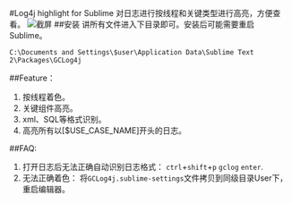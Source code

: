 #Log4j highlight for Sublime
对日志进行按线程和关键类型进行高亮，方便查看。
![截屏](https://raw.github.com/kidylee/GCLog4j/master/img/Screen.png)
##安装
讲所有文件进入下目录即可。安装后可能需要重启Sublime。 
```
C:\Documents and Settings\$user\Application Data\Sublime Text 2\Packages\GCLog4j
```
##Feature：
1. 按线程着色。
2. 关键组件高亮。
3. xml、SQL等格式识别。
4. 高亮所有以[$USE_CASE_NAME]开头的日志。

##FAQ:
1. 打开日志后无法正确自动识别日志格式：
```ctrl```+```shift```+```p``` ```gclog``` ```enter```.
2. 无法正确着色：
将```GCLog4j.sublime-settings```文件拷贝到同级目录User下，重启编辑器。
